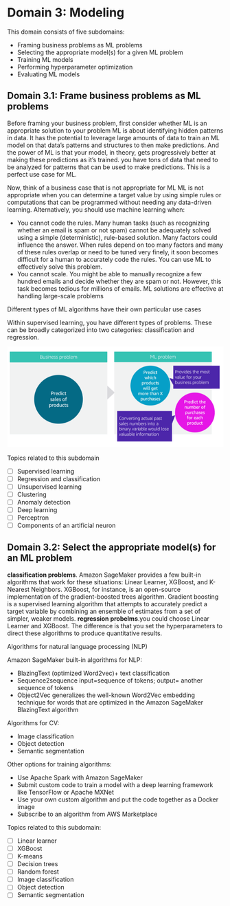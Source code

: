 # Domain 3: Modeling

This domain consists of five subdomains:

* Framing business problems as ML problems
* Selecting the appropriate model(s) for a given ML problem
* Training ML models
* Performing hyperparameter optimization
* Evaluating ML models

## Domain 3.1: Frame business problems as ML problems

Before framing your business problem, first consider whether ML is an appropriate solution to your problem
ML is about identifying hidden patterns in data. It has the potential to leverage large amounts of data to train an ML model on that data’s patterns and structures to then make predictions. And the power of ML is that your model, in theory, gets progressively better at making these predictions as it’s trained. you have tons of data that need to be analyzed for patterns that can be used to make predictions. This is a perfect use case for ML. 

Now, think of a business case that is not appropriate for ML
ML is not appropriate when you can determine a target value by using simple rules or computations that can be programmed without needing any data-driven learning. Alternatively, you should use machine learning when:

* You cannot code the rules. Many human tasks (such as recognizing whether an email is spam or not spam) cannot be adequately solved using a simple (deterministic), rule-based solution. Many factors could influence the answer. When rules depend on too many factors and many of these rules overlap or need to be tuned very finely, it soon becomes difficult for a human to accurately code the rules. You can use ML to effectively solve this problem.
* You cannot scale. You might be able to manually recognize a few hundred emails and decide whether they are spam or not. However, this task becomes tedious for millions of emails. ML solutions are effective at handling large-scale problems

Different types of ML algorithms have their own particular use cases

Within supervised learning, you have different types of problems. These can be broadly categorized into two categories: classification and regression. 

![](../../assets/2021-09-09-23-11-04.png)

Topics related to this subdomain

* [ ] Supervised learning
* [ ] Regression and classification
* [ ] Unsupervised learning
* [ ] Clustering
* [ ] Anomaly detection
* [ ] Deep learning
* [ ] Perceptron
* [ ] Components of an artificial neuron

## Domain 3.2: Select the appropriate model(s) for an ML problem

**classification problems**. Amazon SageMaker provides a few built-in algorithms that work for these situations: Linear Learner, XGBoost, and K-Nearest Neighbors. XGBoost, for instance, is an open-source implementation of the gradient-boosted trees algorithm. Gradient boosting is a supervised learning algorithm that attempts to accurately predict a target variable by combining an ensemble of estimates from a set of simpler, weaker models.
**regression probelms**.you could choose Linear Learner and XGBoost. The difference is that you set the hyperparameters to direct these algorithms to produce quantitative results. 

Algorithms for natural language processing (NLP)

Amazon SageMaker built-in algorithms for NLP:

* BlazingText (optimized Word2vec)+ text classification
* Sequence2sequence input=sequence of tokens; output= another sequence of tokens
* Object2Vec generalizes the well-known Word2Vec embedding technique for words that are optimized in the Amazon SageMaker BlazingText algorithm

Algorithms for CV:

* Image classification 
* Object detection
* Semantic segmentation

Other options for training algorithms:
* Use Apache Spark with Amazon SageMaker
* Submit custom code to train a model with a deep learning framework like TensorFlow or Apache MXNet
* Use your own custom algorithm and put the code together as a Docker image
* Subscribe to an algorithm from AWS Marketplace

Topics related to this subdomain:

* [ ] Linear learner
* [ ] XGBoost
* [ ] K-means
* [ ] Decision trees
* [ ] Random forest
* [ ] Image classification
* [ ] Object detection
* [ ] Semantic segmentation
